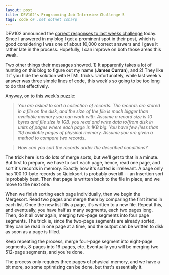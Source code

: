 ```yaml
---
layout: post
title: DEV102's Programming Job Interview Challenge 5
tags: code c# .net dotnet csharp
---
```


DEV102 announced the [correct responses to last weeks challenge](http://www.dev102.com/2008/05/26/a-programming-job-interview-challenge-5-records-sorting/) today.  Since I answered in my blog I got a prominent spot in their post, which is good considering I was one of about 10,000 correct answers and I gave it rather late in the process.  Hopefully, I can improve on both those areas this week.
  
Two other things their messages showed.  1) It apparently takes a lot of hunting on this blog to figure out my name (**James Curran**), and 2) They like it if you hide the solution with HTML tricks.  Unfortunately, while last week's answer was three simple lines of code, this week's so going to be too long to do that effectively.

Anyway, on to [this week's puzzle](http://www.dev102.com/2008/05/26/a-programming-job-interview-challenge-5-records-sorting/):

  > *You are asked to sort a collection of records. The records are stored in a file on the disk, and the size of the file is much bigger than available memory you can work with. Assume a record size is 10 bytes and file size is 1GB. you read and write data to/from disk in units of pages where each page is 1KB big. You have few (less than 10) available pages of physical memory. Assume you are given a method to compare two records.*
  
  > *How can you sort the records under the described conditions?*
  
The trick here is to do lots of merge sorts, but we'll get to that in a minute.  But first to prepare, we have to sort each page, hence, read one page, and sort it's records in memory.  Exactly how it's sorted is irrelevant. A page only has 100 10-byte records so Quicksort is probably overkill -- an Insertion sort is probably best. Then that page is written back to the file in place, and we move to the next one.
 
When we finish sorting each page individually, then we begin the Mergesort.  Read two pages and merge them by comparing the first items in each list.  Once the new list fills a page, it's written to a new file.  Repeat this, and eventually, you have half as many segments, each two pages long. Then, do it all over again, merging two-page segments into four page segments.  The trick is, since the two-page segments are already sorted, they can be read in one page at a time, and the output can be written to disk as soon as a page is filled.
 
Keep repeating the process, merge four-page segment into eight-page segments, 8-pages into 16-pages, etc.  Eventually you will be merging two 512-page segments, and you're done.
  
The process only requires three pages of physical memory, and we have a bit more, so some optimizing can be done, but that's essentially it.
  

